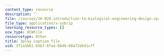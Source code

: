 ```yaml
---
content_type: resource
description: ''
file: /courses/20-020-introduction-to-biological-engineering-design-spring-2009/3f2a1bb1b5b76faa6b4b60a72eb41cff_XTUe-VMvRis.srt
file_type: application/x-subrip
learning_resource_types: []
ocw_type: OCWFile
resourcetype: Other
title: 3play caption file
uid: 3f2a1bb1-b5b7-6faa-6b4b-60a72eb41cff
---
```

